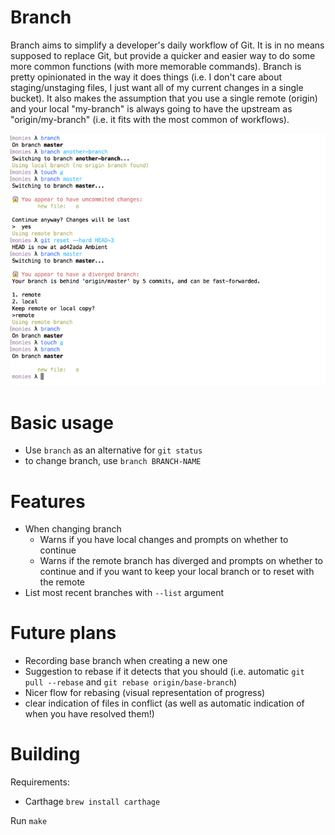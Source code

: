 Branch
======

Branch aims to simplify a developer's daily workflow of Git. It is in no means supposed to replace Git, but provide a quicker and easier way to do some more common functions (with more memorable commands). Branch is pretty opinionated in the way it does things (i.e. I don't care about staging/unstaging files, I just want all of my current changes in a single bucket). It also makes the assumption that you use a single remote (origin) and your local "my-branch" is always going to have the upstream as "origin/my-branch" (i.e. it fits with the most common of workflows).

![Screenshot](https://raw.githubusercontent.com/Dan2552/branch/master/screenshot.png "Screenshot")

Basic usage
=====

- Use `branch` as an alternative for `git status`
- to change branch, use `branch BRANCH-NAME`

Features
========

- When changing branch
  - Warns if you have local changes and prompts on whether to continue
  - Warns if the remote branch has diverged and prompts on whether to continue and if you want to keep your local branch or to reset with the remote
- List most recent branches with `--list` argument

Future plans
============

- Recording base branch when creating a new one
- Suggestion to rebase if it detects that you should (i.e. automatic `git pull --rebase` and `git rebase origin/base-branch`)
- Nicer flow for rebasing (visual representation of progress)
- clear indication of files in conflict (as well as automatic indication of when you have resolved them!)

Building
========

Requirements:
- Carthage `brew install carthage`

Run `make`

